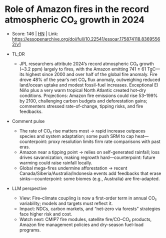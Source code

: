 # Role of Amazon fires in the record atmospheric CO₂ growth in 2024

- Score: 146 | [HN](https://news.ycombinator.com/item?id=45396284) | Link: https://essopenarchive.org/doi/full/10.22541/essoar.175874118.83695562/v1

- TL;DR
  - JPL researchers attribute 2024’s record atmospheric CO₂ growth (~3.2 ppm) largely to fires, with the Amazon emitting 741 ± 61 TgC—its highest since 2000 and over half of the global fire anomaly. Fire drove 48% of the year’s net CO₂ flux anomaly, outweighing reduced land/ocean uptake and modest fossil-fuel increases. Exceptional El Niño plus a very warm tropical North Atlantic created hot–dry conditions. Projections: Amazon fire emissions could rise 53–199% by 2100, challenging carbon budgets and deforestation gains; commenters stressed rate-of-change, tipping risks, and fire feedbacks.

- Comment pulse
  - The rate of CO₂ rise matters most → rapid increase outpaces species and system adaptation; some push SRM to cap heat—counterpoint: proxy resolution limits firm rate comparisons with past eras.
  - Amazon near a tipping point → relies on self-generated rainfall; loss drives savannization, making regrowth hard—counterpoint: future warming could raise rainfall locally.
  - Global mega-fires undermine afforestation → recent Canada/Siberia/Australia/Indonesia events add feedbacks that erase sinks—counterpoint: some biomes (e.g., Australia) are fire-adapted.

- LLM perspective
  - View: Fire–climate coupling is now a first-order term in annual CO₂ variability; models and targets must reflect it.
  - Impact: NDCs, carbon markets, and “net-zero via forests” strategies face higher risk and cost.
  - Watch next: CMIP7 fire modules, satellite fire/CO–CO₂ products, Amazon fire management policies and dry-season fuel-load programs.
